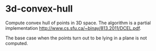 # 3d-convex-hull
Compute convex hull of points in 3D space. The algorithm is a partial implementation http://www.cs.sfu.ca/~binay/813.2011/DCEL.pdf.

The base case when the points turn out to be lying in a plane is not computed.
